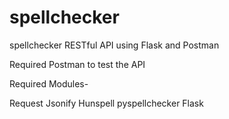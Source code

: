 # spellchecker

spellchecker RESTful API using Flask and Postman

Required Postman to test the API

Required Modules-

Request
Jsonify
Hunspell
pyspellchecker
Flask
